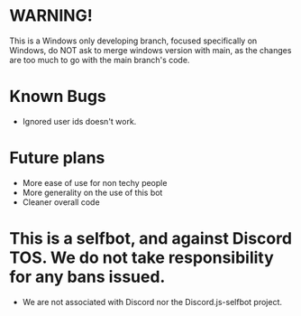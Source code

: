 # WARNING!
This is a Windows only developing branch, focused specifically on Windows, do NOT ask to merge windows version with main, as the changes are too much to go with the main branch's code.

# Known Bugs
 - Ignored user ids doesn't work.

# Future plans
- More ease of use for non techy people
- More generality on the use of this bot
- Cleaner overall code

# This is a selfbot, and against Discord TOS. We do not take responsibility for any bans issued.
- We are not associated with Discord nor the Discord.js-selfbot project.